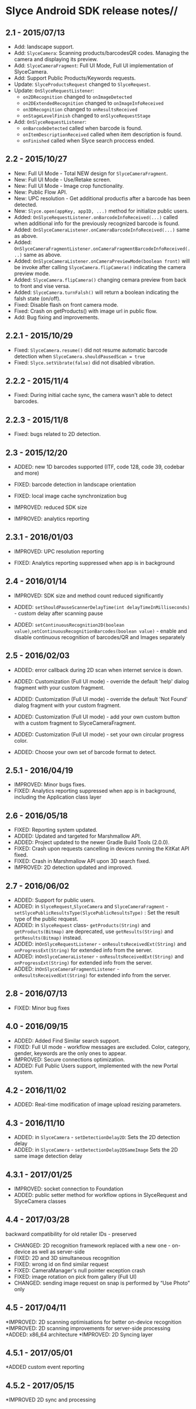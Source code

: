 Slyce Android SDK release notes//
===============================

2.1 - 2015/07/13
----------------
* Add: landscape support.
* Add: `SlyceCamera`: Scanning products/barcodesQR codes. Managing the camera and displaying its preview.
* Add: `SlyceCameraFragment`: Full UI Mode, Full UI implementation of SlyceCamera.
* Add: Support Public Products/Keywords requests.
* Update: `SlyceProductsRequest` changed to `SlyceRequest`.  
* Update: `OnSlyceRequestListener`:
    * `on2DRecognition` changed to `onImageDetected`   
    * `on2DExtendedRecognition` changed to `onImageInfoReceived`
    * `on3DRecognition` changed to `onResultsReceived`
    * `onStageLevelFinish` changed to `onSlyceRequestStage`
* Add: `OnSlyceRequestListener`:
    * `onBarcodeDetected` called when barcode is found.
    * `onItemDescriptionReceived` called when item description is found.
    * `onFinished` called when Slyce search proccess ended.


2.2 - 2015/10/27
----------------
* New: Full UI Mode - Total NEW design for `SlyceCameraFragment`.
* New: Full UI Mode - Use/Retake screen.
* New: Full UI Mode - Image crop functionality.  
* New: Public Flow API.
* New: UPC resolution - Get additional product\s after a barcode has been detected.
* New: `Slyce.open(appKey, appID, ...)` method for initialize public users.
* Added: `OnSlyceRequestListener.onBarcodeInfoReceived(...)` called when additional info for the previously recognized barcode is found.
* Added: `OnSlyceCameraListener.onCameraBarcodeInfoReceived(...)` same as above.
* Added: `OnSlyceCameraFragmentListener.onCameraFragmentBarcodeInfoReceived(...)` same as above.
* Added: `OnSlyceCameraListener.onCameraPreviewMode(boolean front)` will be invoke after calling     `SlyceCamera.flipCamera()` indicating the camera preview mode.
* Added: `SlyceCamera.flipCamera()` changing cemara preview from back to front and vise versa.
* Added: `SlyceCamera.turnFalsh()` will return a boolean indicating the falsh state (on/off).
* Fixed: Disable flash on front camera mode.
* Fixed: Crash on getProducts() with image url in public flow.
* Add: Bug fixing and improvements.


2.2.1 - 2015/10/29
------------------
* Fixed: `SlyceCamera.resume()` did not resume automatic barcode detection when `SlyceCamera.shouldPausedScan = true`
* Fixed: `Slyce.setVibrate(false)` did not disabled vibration.

2.2.2 - 2015/11/4
-----------------
* Fixed: During initial cache sync, the camera wasn't able to detect barcodes.

2.2.3 - 2015/11/8
-----------------
* Fixed: bugs related to 2D detection.

2.3 - 2015/12/20
-----------------
* ADDED: new 1D barcodes supported (ITF, code 128, code 39, codebar and more)

* FIXED: barcode detection in landscape orientation

* FIXED: local image cache synchronization bug

* IMPROVED: reduced SDK size

* IMPROVED: analytics reporting

2.3.1 - 2016/01/03
-----------------
* IMPROVED: UPC resolution reporting

* FIXED: Analytics reporting suppressed when app is in background

2.4 - 2016/01/14
-----------------
* IMPROVED: SDK size and method count reduced significantly

* ADDED: `setShouldPauseScannerDelayTime(int delayTimeInMilliseconds)` - custom delay after scanning pause

* ADDED: `setContinuousRecognition2D(boolean value)`,`setContinuousRecognitionBarcodes(boolean value)` - enable and disable continuous recognition of barcodes/QR and Images separately

2.5 - 2016/02/03
-----------------
* ADDED: error callback during 2D scan when internet service is down.

* ADDED: Customization (Full UI mode) - override the default 'help' dialog fragment with your custom fragment.

* ADDED: Customization (Full UI mode) - override the default 'Not Found' dialog fragment with your custom fragment.

* ADDED: Customization (Full UI mode) - add your own custom button with a custom fragment to SlyceCameraFragment.

* ADDED: Customization (Full UI mode) - set your own circular progress color.

* ADDED: Choose your own set of barcode format to detect.

2.5.1 - 2016/04/19
-----------------
* IMPROVED: Minor bugs fixes.
* FIXED: Analytics reporting suppressed when app is in background, including the Application class layer

2.6 - 2016/05/18
-----------------
* FIXED: Reporting system updated.
* ADDED: Updated and targeted for Marshmallow API.
* ADDED: Project updated to the newer Gradle Build Tools (2.0.0).
* FIXED: Crash upon requests cancelling  in devices running the KitKat API fixed.
* FIXED: Crash in Marshmallow API upon 3D search fixed.
* IMPROVED: 2D detection updated and  improved.

2.7 - 2016/06/02
-----------------
* ADDED: Support for public users.
* ADDED: in `SlyceRequest`,`SlyceCamera` and `SlyceCameraFragment` - `setSlycePublicResultsType(SlycePublicResultsType)` : Set the result type of the public request.
* ADDED: in `SlyceRequest` class- `getProducts(String)` and `getProducts(Bitmap)` are deprecated, use `getResults(String)` and `getResults(Bitmap)` instead.
* ADDED: in`OnSlyceRequestListener` - `onResultsReceivedExt(String)` and `onProgressExt(String)` for extended info from the server.
* ADDED: in`OnSlyceCameraListener` - `onResultsReceivedExt(String)` and `onProgressExt(String)` for extended info from the server.
* ADDED: in`OnSlyceCameraFragmentListener` - `onResultsReceivedExt(String)` for extended info from the server.

2.8 - 2016/07/13
-----------------
* FIXED: Minor bug fixes

4.0 - 2016/09/15
-----------------
* ADDED: Added Find Similar search support.
* FIXED: Full UI mode - workflow messages are excluded. Color, category, gender, keywords are the only ones to appear.
* IMPROVED: Secure connections optimization.
* ADDED: Full Public Users support, implemented with the new Portal system.

4.2 - 2016/11/02
-----------------
* ADDED: Real-time modification of image upload resizing parameters.

4.3 - 2016/11/10
-----------------
* ADDED: in `SlyceCamera` - `setDetectionDelay2D`: Sets the 2D detection delay
* ADDED: in `SlyceCamera` - `setDetectionDelay2DSameImage` Sets the 2D same image detection delay


4.3.1 - 2017/01/25
-----------------
* IMPROVED: socket connection to Foundation
* ADDED: public setter method for workflow options in SlyceRequest and SlyceCamera classes


4.4 - 2017/03/28
-----------------
backward compatibility for old retailer IDs - preserved

* CHANGED: 2D recognition framework replaced with a new one - on-device as well as server-side
* FIXED: 2D and 3D simultaneous recognition
* FIXED: wrong id on find similar request
* FIXED: CameraManager's null pointer exception crash
* FIXED: image rotation on pick from gallery (Full UI)
* CHANGED: sending image request on snap is performed by “Use Photo” only


4.5 - 2017/04/11
-----------------
*IMPROVED: 2D scanning optimisations for better on-device recognition
*IMPROVED: 2D scanning improvements for server-side processing
*ADDED: x86_64 architecture
*IMPROVED: 2D Syncing layer

4.5.1 - 2017/05/01
-----------------
*ADDED custom event reporting

4.5.2 - 2017/05/15
-----------------
*IMPROVED 2D sync and processing
